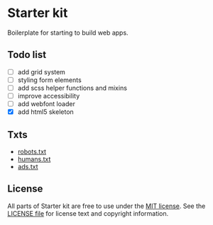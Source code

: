# Starter kit
Boilerplate for starting to build web apps.

## Todo list

- [ ] add grid system
- [ ] styling form elements
- [ ] add scss helper functions and mixins
- [ ] improve accessibility
- [ ] add webfont loader 
- [x] add html5 skeleton

## Txts

* [robots.txt](http://www.robotstxt.org)
* [humans.txt](http://humanstxt.org/)
* [ads.txt](https://support.google.com/dfp_premium/answer/7441288?hl=hu)

## License
All parts of Starter kit are free to use under the [MIT license](http://opensource.org/licenses/MIT).
See the [LICENSE file][] for license text and copyright information.

[LICENSE file]: https://github.com/StarZ3r0/starter-kit/blob/master/LICENSE
